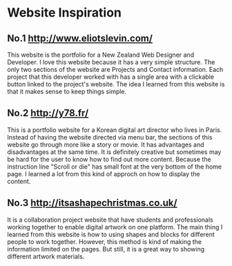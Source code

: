 # Website Inspiration
## No.1 http://www.eliotslevin.com/
This website is the portfolio for a New Zealand Web Designer and Developer. I love this website because it has a very simple structure. The only two sections of the website are Projects and Contact information. Each project that this developer worked with has a single area with a clickable button linked to the project's website.
The idea I learned from this website is that it makes sense to keep things simple.
## No.2 http://y78.fr/
This is a portfolio website for a Korean digital art director who lives in Paris. Instead of having the website directed via menu bar, the sections of this website go through more like a story or movie. It has advantages and disadvantages at the same time. It is definitely creative but sometimes may be hard for the user to know how to find out more content. Because the instruction line "Scroll or die" has small font at the very bottom of the home page. 
I learned a lot from this kind of approch on how to display the content.
## No.3 http://itsashapechristmas.co.uk/
It is a collaboration project website that have students and professionals working together to enable digital artwork on one platform. The main thing I learned from this website is how to using shapes and blocks for different people to work together. However, this method is kind of making the information limited on the pages. But still, it is a great way to showing different artwork materials.
